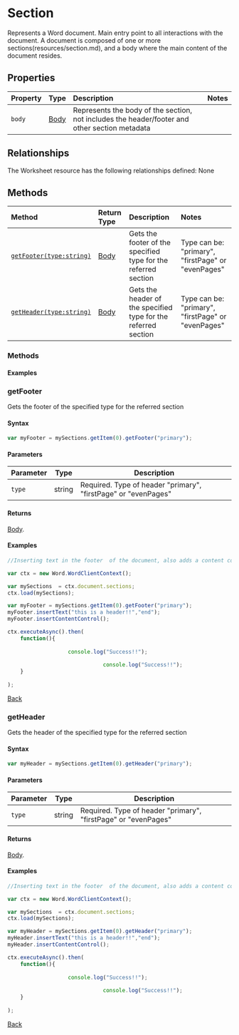 # Section 
 Represents a Word document. Main entry point to all interactions with the document. A document is composed of one or more sections(resources/section.md), and a body where the main content of the document resides.

## Properties

| Property         | Type    |Description|Notes |
|:-----------------|:--------|:----------|:-----|
|`body`|  [Body](body.md)   |Represents the body of the section, not includes the header/footer and other section metadata | |




## Relationships
The Worksheet resource has the following relationships defined:
None


## Methods


| Method     | Return Type    |Description|Notes  |
|:-----------------|:--------|:----------|:------|
|[`getFooter(type:string)`](#getfooter)| [Body](body.md) |Gets the footer of the specified type for the referred section | Type can be: "primary", "firstPage" or  "evenPages" |     
|[`getHeader(type:string)`](#getheader)| [Body](body.md) |Gets the header of the specified type for the referred section | Type can be: "primary", "firstPage" or  "evenPages"|





### Methods 

#### Examples

### getFooter

Gets the footer of the specified type for the referred section

#### Syntax
```js
var myFooter = mySections.getItem(0).getFooter("primary");

```
#### Parameters

Parameter      | Type   | Description
-------------- | ------ | ------------
`type`          | string | Required. Type of header  "primary", "firstPage" or  "evenPages"


#### Returns

[Body](body.md).


#### Examples

```js
//Inserting text in the footer  of the document, also adds a content control :)

var ctx = new Word.WordClientContext();

var mySections  = ctx.document.sections;
ctx.load(mySections);

var myFooter = mySections.getItem(0).getFooter("primary");
myFooter.insertText("this is a header!!","end");
myFooter.insertContentControl();

ctx.executeAsync().then(
	function(){
				   
				   console.log("Success!!");
			
                              console.log("Success!!");
	}
	
);

```
[Back](#methods)


### getHeader

Gets the header of the specified type for the referred section

#### Syntax
```js
var myHeader = mySections.getItem(0).getHeader("primary");

```
#### Parameters

Parameter      | Type   | Description
-------------- | ------ | ------------
`type`          | string | Required. Type of header  "primary", "firstPage" or  "evenPages"


#### Returns

[Body](body.md).


#### Examples

```js
//Inserting text in the footer  of the document, also adds a content control :)

var ctx = new Word.WordClientContext();

var mySections  = ctx.document.sections;
ctx.load(mySections);

var myHeader = mySections.getItem(0).getHeader("primary");
myHeader.insertText("this is a header!!","end");
myHeader.insertContentControl();

ctx.executeAsync().then(
	function(){
				   
				   console.log("Success!!");
			
                              console.log("Success!!");
	}
	
);

```
[Back](#methods)
